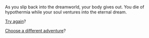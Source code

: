 As you slip back into the dreamworld, your body gives out.
You die of hypothermia while your soul ventures into the
eternal dream.

[Try again](../kismet.md)?

[Choose a different adventure](../../marshmallow.md)?


